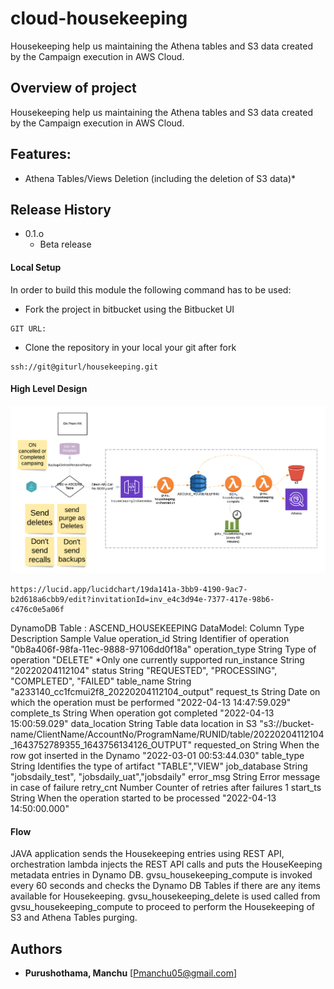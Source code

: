 # cloud-housekeeping
Housekeeping help us maintaining the Athena tables and S3 data created by the Campaign execution in AWS Cloud.

## Overview of project
Housekeeping help us maintaining the Athena tables and S3 data created by the Campaign execution in AWS Cloud.

## Features:
* Athena Tables/Views Deletion (including the deletion of S3 data)* 
## Release History
* 0.1.o
    * Beta release

#### Local Setup
In order to build this module the following command has to be used:

* Fork the project in bitbucket using the Bitbucket UI
```
GIT URL:
```
* Clone the repository in your local your git after fork
```
ssh://git@giturl/housekeeping.git
```

#### High Level Design
![img.png](img.png)
```
https://lucid.app/lucidchart/19da141a-3bb9-4190-9ac7-b2d618a6cbb9/edit?invitationId=inv_e4c3d94e-7377-417e-98b6-c476c0e5a06f
```
DynamoDB Table : ASCEND_HOUSEKEEPING
DataModel:
Column	        Type	Description	                        Sample Value
operation_id	String	Identifier of operation	            "0b8a406f-98fa-11ec-9888-97106dd0f18a"
operation_type	String	Type of operation	                "DELETE"  *Only one currently supported
run_instance	String                                      "20220204112104"
status	        String                                      "REQUESTED", "PROCESSING", "COMPLETED", "FAILED"
table_name	    String                                      "a233140_cc1fcmui2f8_20220204112104_output"
request_ts	    String	Date on which the operation must be performed	"2022-04-13 14:47:59.029"
complete_ts	    String	When operation got completed	    "2022-04-13 15:00:59.029"
data_location	String	Table data location in S3	        "s3://bucket-name/ClientName/AccountNo/ProgramName/RUNID/table/20220204112104_1643752789355_1643756134126_OUTPUT"
requested_on	String	When the row got inserted in the Dynamo	"2022-03-01 00:53:44.030"
table_type	    String	Identifies the type of artifact	    "TABLE","VIEW"
job_database	String                                      "jobsdaily_test", "jobsdaily_uat","jobsdaily"
error_msg	    String	Error message in case of failure
retry_cnt	    Number	Counter of retries after failures	1
start_ts	    String	When the operation started to be processed  "2022-04-13 14:50:00.000"

#### Flow
JAVA application sends the Housekeeping entries using REST API, orchestration lambda injects the REST API calls and puts the HouseKeeping metadata entries in Dynamo DB.
gvsu_housekeeping_compute is invoked every 60 seconds and checks the Dynamo DB Tables if there are any items available for Housekeeping.
gvsu_housekeeping_delete is used called from gvsu_housekeeping_compute to proceed to perform the Housekeeping of S3 and Athena Tables purging.

## Authors
* **Purushothama, Manchu**  [Pmanchu05@gmail.com]
